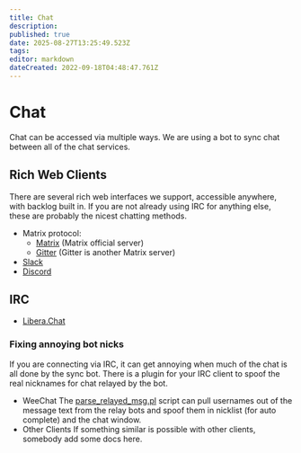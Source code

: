 ```yaml
---
title: Chat
description: 
published: true
date: 2025-08-27T13:25:49.523Z
tags: 
editor: markdown
dateCreated: 2022-09-18T04:48:47.761Z
---
```


# Chat
Chat can be accessed via multiple ways. We are using a bot to sync chat between all of the chat services.

## Rich Web Clients
There are several rich web interfaces we support, accessible anywhere, with backlog built in. If you are not already using IRC for anything else, these are probably the nicest chatting methods.

- Matrix protocol:
  - [Matrix](https://matrix.to/#/#flexget:matrix.org) (Matrix official server)
  - [Gitter](http://gitter.im/Flexget/Flexget) (Gitter is another Matrix server)
- [Slack](https://join.slack.com/t/flexget/shared_invite/enQtNTQzNjM4MTY3ODYzLTA3NTRhZGNlMjBiN2FmNjZiZDVmZGQzMGFiODdhMWI1NjYyMzYwYWEyYjRlMGNjMWIzZTczMzMwZjdiODQ5OGI)
- [Discord](https://discord.gg/W6CQrJx)

## IRC
- [Libera.Chat](https://web.libera.chat/#flexget)

### Fixing annoying bot nicks
If you are connecting via IRC, it can get annoying when much of the chat is all done by the sync bot. There is a plugin for your IRC client to spoof the real nicknames for chat relayed by the bot.
- WeeChat
The [parse_relayed_msg.pl](https://weechat.org/scripts/source/parse_relayed_msg.pl.html/) script can pull usernames out of the message text from the relay bots and spoof them in nicklist (for auto complete) and the chat window.
- Other Clients
If something similar is possible with other clients, somebody add some docs here.